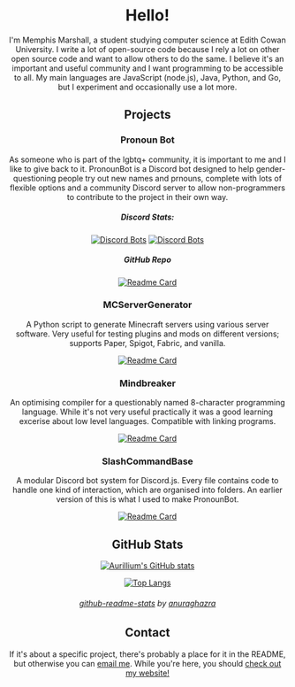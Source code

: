 <div align="center">

# Hello!

I'm Memphis Marshall, a student studying computer science at Edith Cowan University. I write a lot of open-source code because I rely a lot on other open source code and want to allow others to do the same. I believe it's an important and useful community and I want programming to be accessible to all. My main languages are JavaScript (node.js), Java, Python, and Go, but I experiment and occasionally use a lot more.

## Projects
### Pronoun Bot
As someone who is part of the lgbtq+ community, it is important to me and I like to give back to it. PronounBot is a Discord bot designed to help gender-questioning people try out new names and prnouns, complete with lots of flexible options and a community Discord server to allow non-programmers to contribute to the project in their own way.
##### Discord Stats:
[![Discord Bots](https://top.gg/api/widget/servers/983907393823969312.svg)](https://top.gg/bot/983907393823969312) [![Discord Bots](https://top.gg/api/widget/upvotes/983907393823969312.svg)](https://top.gg/bot/983907393823969312)
##### GitHub Repo
[![Readme Card](https://github-readme-stats.vercel.app/api/pin/?username=aurillium&repo=pronounbot&theme=algolia)](https://github.com/Aurillium/PronounBot)

### MCServerGenerator
A Python script to generate Minecraft servers using various server software. Very useful for testing plugins and mods on different versions; supports Paper, Spigot, Fabric, and vanilla.

[![Readme Card](https://github-readme-stats.vercel.app/api/pin/?username=aurillium&repo=mcservergenerator&theme=algolia)](https://github.com/Aurillium/MCServerGenerator)
  
### Mindbreaker
An optimising compiler for a questionably named 8-character programming language. While it's not very useful practically it was a good learning excerise about low level languages. Compatible with linking programs.
  
[![Readme Card](https://github-readme-stats.vercel.app/api/pin/?username=aurillium&repo=Mindbreaker&theme=algolia)](https://github.com/Aurillium/mindbreaker)

### SlashCommandBase
A modular Discord bot system for Discord.js. Every file contains code to handle one kind of interaction, which are organised into folders. An earlier version of this is what I used to make PronounBot.

[![Readme Card](https://github-readme-stats.vercel.app/api/pin/?username=aurillium&repo=SlashCommandBase&theme=algolia)](https://github.com/Aurillium/SlashCommandBase)

## GitHub Stats

[![Aurillium's GitHub stats](https://github-readme-stats.vercel.app/api?username=aurillium&theme=algolia)](https://github.com/anuraghazra/github-readme-stats)

[![Top Langs](https://github-readme-stats.vercel.app/api/top-langs/?username=aurillium&theme=algolia&layout=compact)](https://github.com/anuraghazra/github-readme-stats)

###### [github-readme-stats](https://github.com/anuraghazra/github-readme-stats) by [anuraghazra](https://github.com/anuraghazra)

## Contact

If it's about a specific project, there's probably a place for it in the README, but otherwise you can [email me](mailto:memphism2003@gmail.com). While you're here, you should [check out my website!](https://aurillium.space)

</div>
